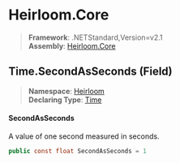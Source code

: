 # Heirloom.Core

> **Framework**: .NETStandard,Version=v2.1  
> **Assembly**: [Heirloom.Core][0]

## Time.SecondAsSeconds (Field)

> **Namespace**: [Heirloom][0]  
> **Declaring Type**: [Time][1]

#### SecondAsSeconds

A value of one second measured in seconds.

```cs
public const float SecondAsSeconds = 1
```

[0]: ../../../Heirloom.Core.md
[1]: ../Time.md
